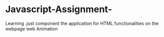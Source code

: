 # Javascript-Assignment-
Learning .just component the application for HTML functionalities on the webpage web Animation 
